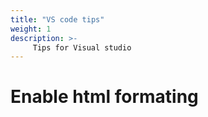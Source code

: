 ```yaml
---
title: "VS code tips"
weight: 1
description: >-
     Tips for Visual studio
---
```


# Enable html formating


